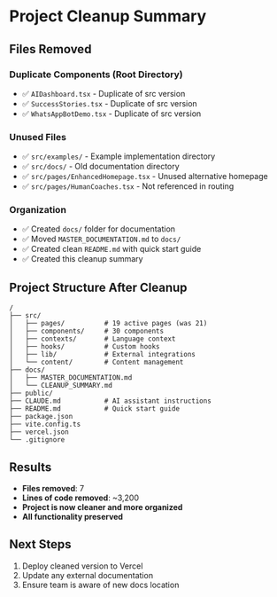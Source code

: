 # Project Cleanup Summary

## Files Removed

### Duplicate Components (Root Directory)
- ✅ `AIDashboard.tsx` - Duplicate of src version
- ✅ `SuccessStories.tsx` - Duplicate of src version  
- ✅ `WhatsAppBotDemo.tsx` - Duplicate of src version

### Unused Files
- ✅ `src/examples/` - Example implementation directory
- ✅ `src/docs/` - Old documentation directory
- ✅ `src/pages/EnhancedHomepage.tsx` - Unused alternative homepage
- ✅ `src/pages/HumanCoaches.tsx` - Not referenced in routing

### Organization
- ✅ Created `docs/` folder for documentation
- ✅ Moved `MASTER_DOCUMENTATION.md` to `docs/`
- ✅ Created clean `README.md` with quick start guide
- ✅ Created this cleanup summary

## Project Structure After Cleanup

```
/
├── src/
│   ├── pages/          # 19 active pages (was 21)
│   ├── components/     # 30 components
│   ├── contexts/       # Language context
│   ├── hooks/          # Custom hooks
│   ├── lib/            # External integrations
│   └── content/        # Content management
├── docs/
│   ├── MASTER_DOCUMENTATION.md
│   └── CLEANUP_SUMMARY.md
├── public/
├── CLAUDE.md           # AI assistant instructions
├── README.md           # Quick start guide
├── package.json
├── vite.config.ts
├── vercel.json
└── .gitignore
```

## Results
- **Files removed**: 7
- **Lines of code removed**: ~3,200
- **Project is now cleaner and more organized**
- **All functionality preserved**

## Next Steps
1. Deploy cleaned version to Vercel
2. Update any external documentation
3. Ensure team is aware of new docs location